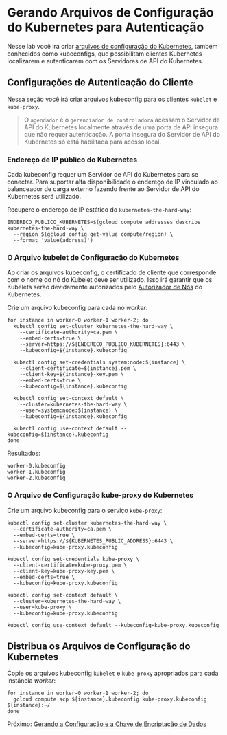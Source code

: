 # Gerando Arquivos de Configuração do Kubernetes para Autenticação

Nesse lab você irá criar [arquivos de configuração do Kubernetes](https://kubernetes.io/docs/concepts/configuration/organize-cluster-access-kubeconfig/), também conhecidos como kubeconfigs, que possibilitam clientes Kubernetes localizarem e autenticarem com os Servidores de API do Kubernetes.

## Configurações de Autenticação do Cliente

Nessa seção você irá criar arquivos kubeconfig para os clientes `kubelet` e `kube-proxy`.

> O `agendador` e o `gerenciador de controladora` acessam o Servidor de API do Kubernetes localmente através de uma porta de API insegura que não requer autenticação. A porta insegura do Servidor de API do Kubernetes só está habilitada para acesso local.

### Endereço de IP público do Kubernetes

Cada kubeconfig requer um Servidor de API do Kubernetes para se conectar. Para suportar alta disponibilidade o endereço de IP vinculado ao balanceador de carga externo fazendo frente ao Servidor de API do Kubernetes será utilizado.

Recupere o endereço de IP estático do `kubernetes-the-hard-way`:

```
ENDERECO_PUBLICO_KUBERNETES=$(gcloud compute addresses describe kubernetes-the-hard-way \
  --region $(gcloud config get-value compute/region) \
  --format 'value(address)')
```

### O Arquivo kubelet de Configuração do Kubernetes

Ao criar os arquivos kubeconfig, o certificado de cliente que corresponde com o nome do nó do Kubelet deve ser utilizado. Isso irá garantir que os Kubelets serão devidamente autorizados pelo [Autorizador de Nós](https://kubernetes.io/docs/admin/authorization/node/) do Kubernetes.

Crie um arquivo kubeconfig para cada nó _worker_:

```
for instance in worker-0 worker-1 worker-2; do
  kubectl config set-cluster kubernetes-the-hard-way \
    --certificate-authority=ca.pem \
    --embed-certs=true \
    --server=https://${ENDERECO_PUBLICO_KUBERNETES}:6443 \
    --kubeconfig=${instance}.kubeconfig

  kubectl config set-credentials system:node:${instance} \
    --client-certificate=${instance}.pem \
    --client-key=${instance}-key.pem \
    --embed-certs=true \
    --kubeconfig=${instance}.kubeconfig

  kubectl config set-context default \
    --cluster=kubernetes-the-hard-way \
    --user=system:node:${instance} \
    --kubeconfig=${instance}.kubeconfig

  kubectl config use-context default --kubeconfig=${instance}.kubeconfig
done
```

Resultados:

```
worker-0.kubeconfig
worker-1.kubeconfig
worker-2.kubeconfig
```

### O Arquivo de Configuração kube-proxy do Kubernetes

Crie um arquivo kubeconfig para o serviço `kube-proxy`:

```
kubectl config set-cluster kubernetes-the-hard-way \
  --certificate-authority=ca.pem \
  --embed-certs=true \
  --server=https://${KUBERNETES_PUBLIC_ADDRESS}:6443 \
  --kubeconfig=kube-proxy.kubeconfig
```

```
kubectl config set-credentials kube-proxy \
  --client-certificate=kube-proxy.pem \
  --client-key=kube-proxy-key.pem \
  --embed-certs=true \
  --kubeconfig=kube-proxy.kubeconfig
```

```
kubectl config set-context default \
  --cluster=kubernetes-the-hard-way \
  --user=kube-proxy \
  --kubeconfig=kube-proxy.kubeconfig
```

```
kubectl config use-context default --kubeconfig=kube-proxy.kubeconfig
```

## Distribua os Arquivos de Configuração do Kubernetes

Copie os arquivos kubeconfig `kubelet` e `kube-proxy` apropriados para cada instância _worker_:

```
for instance in worker-0 worker-1 worker-2; do
  gcloud compute scp ${instance}.kubeconfig kube-proxy.kubeconfig ${instance}:~/
done
```

Próximo: [Gerando a Configuração e a Chave de Encriptação de Dados](06-chaves-encriptacao-dados.md)
